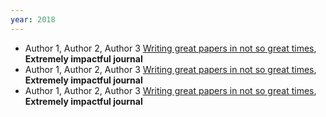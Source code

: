 ```yaml
---
year: 2018
---
```

- Author 1, Author 2, Author 3 [Writing great papers in not so great times](https://www.jstor.org/stable/10.1525/fq.2012.66.1.16), **Extremely impactful journal**
- Author 1, Author 2, Author 3 [Writing great papers in not so great times](https://www.jstor.org/stable/10.1525/fq.2012.66.1.16), **Extremely impactful journal**
- Author 1, Author 2, Author 3 [Writing great papers in not so great times](https://www.jstor.org/stable/10.1525/fq.2012.66.1.16), **Extremely impactful journal**